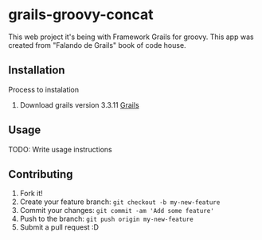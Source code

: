 # grails-groovy-concat

This web project it's being with Framework Grails for groovy. This app was created from "Falando de Grails" book of code house.

## Installation
Process to instalation

1. Download grails version 3.3.11
[Grails](http://www.grails.org/download.html)

## Usage
TODO: Write usage instructions

## Contributing
1. Fork it!
2. Create your feature branch: `git checkout -b my-new-feature`
3. Commit your changes: `git commit -am 'Add some feature'`
4. Push to the branch: `git push origin my-new-feature`
5. Submit a pull request :D
